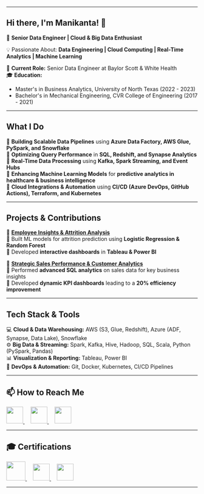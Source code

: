 
---

## **Hi there, I'm Manikanta! 👋**  
🚀 **Senior Data Engineer | Cloud & Big Data Enthusiast**  

💡 Passionate About: **Data Engineering | Cloud Computing | Real-Time Analytics | Machine Learning**  

📍 **Current Role:** Senior Data Engineer at Baylor Scott & White Health  
🎓 **Education:**  
- Master's in Business Analytics, University of North Texas (2022 - 2023)  
- Bachelor's in Mechanical Engineering, CVR College of Engineering (2017 - 2021)  

---

## **What I Do**  
🔹 **Building Scalable Data Pipelines** using **Azure Data Factory, AWS Glue, PySpark, and Snowflake**  
🔹 **Optimizing Query Performance** in **SQL, Redshift, and Synapse Analytics**  
🔹 **Real-Time Data Processing** using **Kafka, Spark Streaming, and Event Hubs**  
🔹 **Enhancing Machine Learning Models** for **predictive analytics in healthcare & business intelligence**  
🔹 **Cloud Integrations & Automation** using **CI/CD (Azure DevOps, GitHub Actions), Terraform, and Kubernetes**  

---

## **Projects & Contributions**  
📌 **[Employee Insights & Attrition Analysis](https://github.com/Mani9006/Employee-Insights-and-Attrition-Analysis)**  
🔹 Built ML models for attrition prediction using **Logistic Regression & Random Forest**  
🔹 Developed **interactive dashboards** in **Tableau & Power BI**  

📌 **[Strategic Sales Performance & Customer Analytics](https://github.com/Mani9006/Strategic-Sales-Performance-and-Customer-Analytics-Framework)**  
🔹 Performed **advanced SQL analytics** on sales data for key business insights  
🔹 Developed **dynamic KPI dashboards** leading to a **20% efficiency improvement**  

---

## **Tech Stack & Tools**  
💻 **Cloud & Data Warehousing:** AWS (S3, Glue, Redshift), Azure (ADF, Synapse, Data Lake), Snowflake  
⚙️ **Big Data & Streaming:** Spark, Kafka, Hive, Hadoop, SQL, Scala, Python (PySpark, Pandas)  
📊 **Visualization & Reporting:** Tableau, Power BI  
🚀 **DevOps & Automation:** Git, Docker, Kubernetes, CI/CD Pipelines  

---

## **📫 How to Reach Me**  
<p align="left">
<a href="https://www.linkedin.com/in/manikanta-reddi1" target="_blank">
    <img src="https://cdn.jsdelivr.net/gh/devicons/devicon/icons/linkedin/linkedin-original.svg" width="44" height="44">
</a> &nbsp;&nbsp;&nbsp;
<a href="mailto:many.reddi@gmail.com">
    <img src="https://upload.wikimedia.org/wikipedia/commons/7/7e/Gmail_icon_%282020%29.svg" width="44">
</a> &nbsp;&nbsp;&nbsp;
<a href="https://github.com/Mani9006">
    <img src="https://cdn.jsdelivr.net/gh/devicons/devicon/icons/github/github-original.svg" width="44">
</a>
</p>

---

## **🎓 Certifications**  
<p align="left">
<a href="https://cp.certmetrics.com/amazon/en/public/verify/credential/3e16f1ea98cd434cac93533eca5dd413" target="_blank">
    <img src="https://images.credly.com/size/100x100/images/0e284c3f-5164-4b21-8660-0d84737941bc/image.png" width="50">
</a> &nbsp;&nbsp;&nbsp;
<a href="https://www.datacamp.com/completed/statement-of-accomplishment/course/84f66a476bc10f616b796493969d4c4e7b533186" target="_blank">
    <img src="https://cdn.jsdelivr.net/gh/devicons/devicon/icons/r/r-original.svg" width="44">
</a> &nbsp;&nbsp;&nbsp;
<a href="https://www.datacamp.com/completed/statement-of-accomplishment/course/d928af6a4d49da09b51b95a3d638ab058b6aa06d" target="_blank">
    <img src="https://cdn.jsdelivr.net/gh/devicons/devicon/icons/mysql/mysql-original.svg" width="44">
</a>
</p>

---
